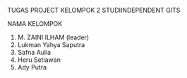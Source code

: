 TUGAS PROJECT KELOMPOK 2 STUDIINDEPENDENT GITS

NAMA KELOMPOK
1. M. ZAINI ILHAM (leader)
2. Lukman Yahya Saputra
3. Safna Aulia
4. Heru Setiawan
5. Ady Putra

